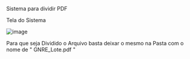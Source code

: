 Sistema para dividir PDF




Tela do Sistema 

![image](https://github.com/danilodonal/Dividir-pdf/assets/104100911/a2917cf3-69db-4249-b605-f0a38d948216)



Para que seja Dividido o Arquivo basta deixar o mesmo na Pasta com o nome de  " GNRE_Lote.pdf "
